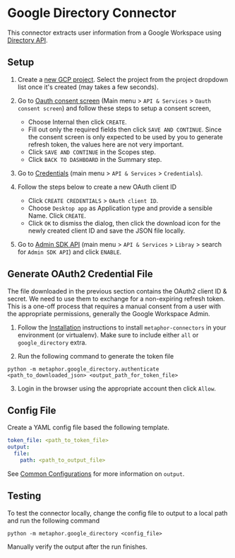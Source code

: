 # Google Directory Connector

This connector extracts user information from a Google Workspace using [Directory API](https://developers.google.com/admin-sdk/directory).

## Setup

1. Create a [new GCP project](https://support.google.com/googleapi/answer/6251787?hl=en#zippy=%2Ccreate-a-project). Select the project from the project dropdown list once it's created (may takes a few seconds).

2. Go to [Oauth consent screen](https://console.cloud.google.com/apis/credentials/consent) (Main menu > `API & Services` > `Oauth consent screen`) and follow these steps to setup a consent screen,
    - Choose Internal then click `CREATE`.
    - Fill out only the required fields then click `SAVE AND CONTINUE`. Since the consent screen is only expected to be used by you to generate refresh token, the values here are not very important.
    - Click `SAVE AND CONTINUE` in the Scopes step.
    - Click `BACK TO DASHBOARD` in the Summary step.

2. Go to [Credentials](https://console.cloud.google.com/apis/credentials) (main menu > `API & Services` > `Credentials`).

3. Follow the steps below to create a new OAuth client ID
    - Click `CREATE CREDENTIALS` > `OAuth client ID`.
    - Choose `Desktop app` as Application type and provide a sensible Name. Click `CREATE`.
    - Click `OK` to dismiss the dialog, then click the download icon for the newly created client ID and save the JSON file locally.

4. Go to [Admin SDK API](https://console.cloud.google.com/apis/library/admin.googleapis.com) (main menu > `API & Services` > `Libray` > search for `Admin SDK API`) and click `ENABLE`.

## Generate OAuth2 Credential File

The file downloaded in the previous section contains the OAuth2 client ID & secret. We need to use them to exchange for a non-expiring refresh token. This is a one-off process that requires a manual consent from a user with the appropriate permissions, generally the Google Workspace Admin.

1. Follow the [Installation](../../README.md) instructions to install `metaphor-connectors` in your environment (or virtualenv). Make sure to include either `all` or `google_directory` extra.

2. Run the following command to generate the token file

```text
python -m metaphor.google_directory.authenticate <path_to_downloaded_json> <output_path_for_token_file>
``` 

3. Login in the browser using the appropriate account then click `Allow`.

## Config File

Create a YAML config file based the following template.

```yaml
token_file: <path_to_token_file>
output:
  file:
    path: <path_to_output_file>
```

See [Common Configurations](../commmon/README.md) for more information on `output`.

## Testing

To test the connector locally, change the config file to output to a local path and run the following command

```
python -m metaphor.google_directory <config_file>
```

Manually verify the output after the run finishes.
